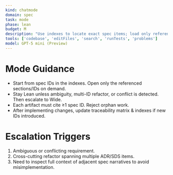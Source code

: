 ```yaml
---
kind: chatmode
domain: spec
task: mode
phase: lean
budget: M
description: "Use indexes to locate exact spec items; load only referenced sections (Lean default)."
tools: ['codebase', 'editFiles', 'search', 'runTests', 'problems']
model: GPT-5 mini (Preview)
---
```


# Mode Guidance
- Start from spec IDs in the indexes. Open only the referenced sections/IDs on demand.
- Stay Lean unless ambiguity, multi-ID refactor, or conflict is detected. Then escalate to Wide.
- Each artifact must cite ≥1 spec ID. Reject orphan work.
- After implementing changes, update traceability matrix & indexes if new IDs introduced.

# Escalation Triggers
1. Ambiguous or conflicting requirement.
2. Cross-cutting refactor spanning multiple ADR/SDS items.
3. Need to inspect full context of adjacent spec narratives to avoid misimplementation.
